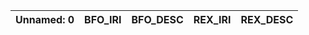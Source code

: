 | Unnamed: 0   | BFO_IRI   | BFO_DESC   | REX_IRI   | REX_DESC   |
|--------------|-----------|------------|-----------|------------|